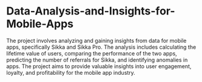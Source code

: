 # Data-Analysis-and-Insights-for-Mobile-Apps
The project involves analyzing and gaining insights from data for mobile apps, specifically Sikka and Sikka Pro. The analysis includes calculating the lifetime value of users, comparing the performance of the two apps, predicting the number of referrals for Sikka, and identifying anomalies in apps. The project aims to provide valuable insights into user engagement, loyalty, and profitability for the mobile app industry.
